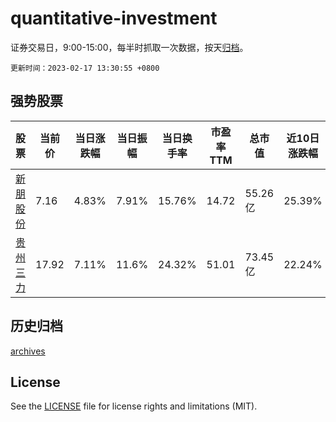 # quantitative-investment

证券交易日，9:00-15:00，每半时抓取一次数据，按天[归档](archives)。

`更新时间：2023-02-17 13:30:55 +0800`

## 强势股票

|股票|当前价|当日涨跌幅|当日振幅|当日换手率|市盈率TTM|总市值|近10日涨跌幅|
|----|----|----|----|----|----|----|----|
|[新朋股份](https://xueqiu.com/S/SZ002328)|7.16|4.83%|7.91%|15.76%|14.72|55.26亿|25.39%|
|[贵州三力](https://xueqiu.com/S/SH603439)|17.92|7.11%|11.6%|24.32%|51.01|73.45亿|22.24%|

## 历史归档

[archives](archives)

## License

See the [LICENSE](LICENSE) file for license rights and limitations (MIT).